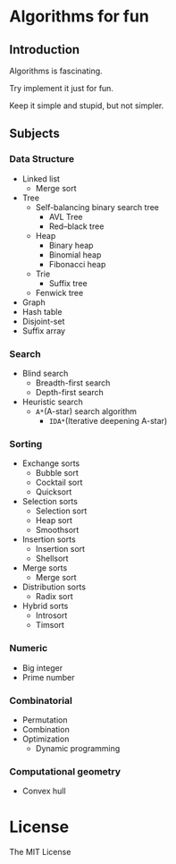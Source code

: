# Algorithms for fun

## Introduction
Algorithms is fascinating.

Try implement it just for fun.

Keep it simple and stupid, but not simpler.


## Subjects
### Data Structure
- Linked list
    - Merge sort
- Tree
    - Self-balancing binary search tree
        - AVL Tree
        - Red–black tree
    - Heap
        - Binary heap
        - Binomial heap
        - Fibonacci heap
    - Trie
        - Suffix tree
    - Fenwick tree
- Graph
- Hash table
- Disjoint-set
- Suffix array


### Search
- Blind search
    - Breadth-first search
    - Depth-first search
- Heuristic search
    - `A*`(A-star) search algorithm
        - `IDA*`(Iterative deepening A-star)


### Sorting
- Exchange sorts
    - Bubble sort
    - Cocktail sort
    - Quicksort
- Selection sorts
    - Selection sort
    - Heap sort
    - Smoothsort
- Insertion sorts
    - Insertion sort
    - Shellsort
- Merge sorts
    - Merge sort
- Distribution sorts
    - Radix sort
- Hybrid sorts
    - Introsort
    - Timsort


### Numeric
- Big integer
- Prime number


### Combinatorial
- Permutation
- Combination
- Optimization
    - Dynamic programming


### Computational geometry
- Convex hull


# License
The MIT License
